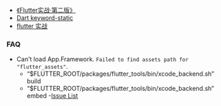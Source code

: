 - [《Flutter实战·第二版》](https://book.flutterchina.club/)
- [Dart keyword-static](https://www.geeksforgeeks.org/dart-static-keyword/)
- [flutter 实战](https://wizardforcel.gitbooks.io/gsyflutterbook/content/Flutter-1.html)





### FAQ
- Can't load App.Framework.  `Failed to find assets path for "flutter_assets"`.
  - “$FLUTTER_ROOT/packages/flutter_tools/bin/xcode_backend.sh” build
  - “$FLUTTER_ROOT/packages/flutter_tools/bin/xcode_backend.sh” embed
  -[Issue List](https://github.com/flutter/flutter/issues/29974)
